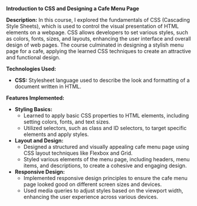 
<p><strong>Introduction to CSS and Designing a Cafe Menu Page</strong></p>

<p><strong>Description:</strong>  
In this course, I explored the fundamentals of CSS (Cascading Style Sheets), which is used to control the visual presentation of HTML elements on a webpage. CSS allows developers to set various styles, such as colors, fonts, sizes, and layouts, enhancing the user interface and overall design of web pages. The course culminated in designing a stylish menu page for a cafe, applying the learned CSS techniques to create an attractive and functional design.</p>

<p><strong>Technologies Used:</strong></p>
<ul>
  <li><strong>CSS:</strong> Stylesheet language used to describe the look and formatting of a document written in HTML.</li>
</ul>

<p><strong>Features Implemented:</strong></p>
<ul>
  <li><strong>Styling Basics:</strong>
    <ul>
      <li>Learned to apply basic CSS properties to HTML elements, including setting colors, fonts, and text sizes.</li>
      <li>Utilized selectors, such as class and ID selectors, to target specific elements and apply styles.</li>
    </ul>
  </li>
  <li><strong>Layout and Design:</strong>
    <ul>
      <li>Designed a structured and visually appealing cafe menu page using CSS layout techniques like Flexbox and Grid.</li>
      <li>Styled various elements of the menu page, including headers, menu items, and descriptions, to create a cohesive and engaging design.</li>
    </ul>
  </li>
  <li><strong>Responsive Design:</strong>
    <ul>
      <li>Implemented responsive design principles to ensure the cafe menu page looked good on different screen sizes and devices.</li>
      <li>Used media queries to adjust styles based on the viewport width, enhancing the user experience across various devices.</li>
    </ul>
  </li>
</ul>
